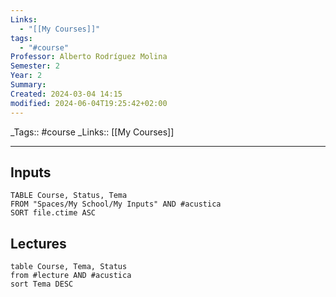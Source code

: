 ```yaml
---
Links:
  - "[[My Courses]]"
tags:
  - "#course"
Professor: Alberto Rodríguez Molina
Semester: 2
Year: 2
Summary: 
Created: 2024-03-04 14:15
modified: 2024-06-04T19:25:42+02:00
---
```

\_Tags::  #course
\_Links::  [[My Courses]]
___

## Inputs
```dataview
TABLE Course, Status, Tema
FROM "Spaces/My School/My Inputs" AND #acustica
SORT file.ctime ASC
```



## Lectures
```dataview
table Course, Tema, Status
from #lecture AND #acustica   
sort Tema DESC
```

